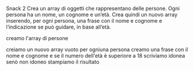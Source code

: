 Snack 2
Crea un array di oggetti che rappresentano delle persone.
Ogni persona ha un nome, un cognome e un’età.
Crea quindi un nuovo array inserendo, per ogni persona, una frase con il nome e cognome e l’indicazione se può guidare, in base all’età.


creamo l'array di persone

creiamo un nuovo array vuoto
per ogniuna persona creamo una frase con il nome e cognome
e se il numero dell'età è superiore a 18 scriviamo idonea senò non idoneo
stampiamo il risultato